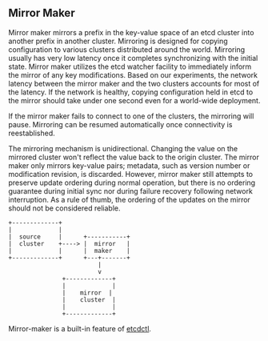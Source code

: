 ## Mirror Maker

Mirror maker mirrors a prefix in the key-value space of an etcd cluster into another prefix in another cluster.
Mirroring is designed for copying configuration to various clusters distributed around the world. Mirroring usually has
very low latency once it completes synchronizing with the initial state. Mirror maker utilizes the etcd watcher facility
to immediately inform the mirror of any key modifications. Based on our experiments, the network latency between the
mirror maker and the two clusters accounts for most of the latency. If the network is healthy, copying configuration
held in etcd to the mirror should take under one second even for a world-wide deployment.

If the mirror maker fails to connect to one of the clusters, the mirroring will pause. Mirroring can be resumed
automatically once connectivity is reestablished.

The mirroring mechanism is unidirectional. Changing the value on the mirrored cluster won't reflect the value back to
the origin cluster. The mirror maker only mirrors key-value pairs; metadata, such as version number or modification
revision, is discarded. However, mirror maker still attempts to preserve update ordering during normal operation, but
there is no ordering guarantee during initial sync nor during failure recovery following network interruption. As a rule
of thumb, the ordering of the updates on the mirror should not be considered reliable.

```
+-------------+
|             |
|  source     |      +-----------+
|  cluster    +----> |  mirror   |
|             |      |  maker    |
+-------------+      +---+-------+
                         |
                         v
               +-------------+
               |             |
               |    mirror  |
               |    cluster  |
               |             |
               +-------------+

```

Mirror-maker is a built-in feature of [etcdctl][etcdctl].

[etcdctl]: ../README.md
